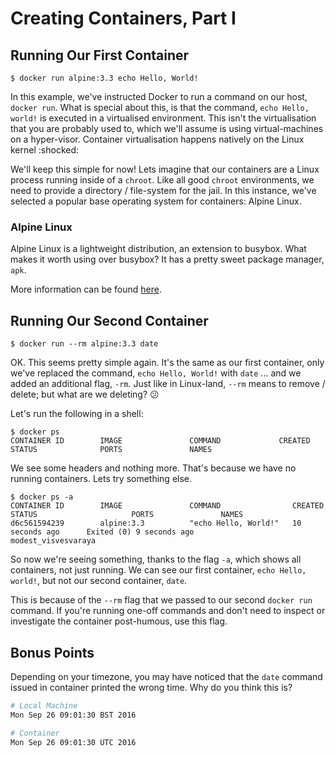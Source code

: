 # Creating Containers, Part I

## Running Our First Container

```shell
$ docker run alpine:3.3 echo Hello, World!
```

In this example, we've instructed Docker to run a command on our host, `docker run`. What is special about this, is that the command, `echo Hello, world!` is executed in a virtualised environment. This isn't the virtualisation that you are probably used to, which we'll assume is using virtual-machines on a hyper-visor. Container virtualisation happens natively on the Linux kernel :shocked:

We'll keep this simple for now! Lets imagine that our containers are a Linux process running inside of a `chroot`. Like all good `chroot` environments, we need to provide a directory / file-system for the jail. In this instance, we've selected a popular base operating system for containers: Alpine Linux.

### Alpine Linux

Alpine Linux is a lightweight distribution, an extension to busybox. What makes it worth using over busybox? It has a pretty sweet package manager, `apk`.

More information can be found [here](https://alpinelinux.org/).

## Running Our Second Container

```shell
$ docker run --rm alpine:3.3 date
```

OK. This seems pretty simple again. It's the same as our first container, only we've replaced the command, `echo Hello, World!` with `date` ... and we added an additional flag, `-rm`. Just like in Linux-land, `--rm` means to remove / delete; but what are we deleting? :confused:

Let's run the following in a shell:

```shell
$ docker ps
CONTAINER ID        IMAGE               COMMAND             CREATED             STATUS              PORTS               NAMES
```

We see some headers and nothing more. That's because we have no running containers. Lets try something else.

```shell
$ docker ps -a
CONTAINER ID        IMAGE               COMMAND                CREATED             STATUS                     PORTS               NAMES
d6c561594239        alpine:3.3          "echo Hello, World!"   10 seconds ago      Exited (0) 9 seconds ago                       modest_visvesvaraya
```

So now we're seeing something, thanks to the flag `-a`, which shows all containers, not just running. We can see our first container, `echo Hello, world!`, but not our second container, `date`.

This is because of the `--rm` flag that we passed to our second `docker run` command. If you're running one-off commands and don't need to inspect or investigate the container post-humous, use this flag.

## Bonus Points

Depending on your timezone, you may have noticed that the `date` command issued in container printed the wrong time. Why do you think this is?

```bash
# Local Machine
Mon Sep 26 09:01:30 BST 2016

# Container
Mon Sep 26 09:01:30 UTC 2016
```

